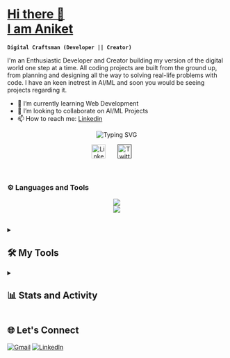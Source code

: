 <p>
  <a href="(https://github.com/Spiky5290">
    <h1>Hi there 👋 <br/> I am Aniket</h1>
  </a>
</p>

**`Digital Craftsman (Developer || Creator)`**

I'm an Enthusiastic Developer and Creator building my version of the digital world one step at a time. All coding projects are built from the ground up, from planning and designing all the way to solving real-life problems with code. I have an keen inetrest in AI/ML and soon you would be seeing projects regarding it. 

- 🌱 I’m currently learning Web Development
- 👯 I’m looking to collaborate on AI/ML Projects
- 📫 How to reach me: <a href = "https://www.linkedin.com/in/aniketsingh1111/">Linkedin</a>

<p align="center">
  <img
    alt="Typing SVG"
    src="https://readme-typing-svg.demolab.com?font=Fira+Code&duration=4000&pause=1000&color=F73B7B&center=true&vCenter=true&size=50&random=false&width=700&height=100&lines=Welcome;To+My+Page"
  />
</p>

<!-- Social icons section -->
<p align="center">
  <a href="https://www.linkedin.com/in/aniketsingh1111/"
    ><img
      width="32px"
      alt="LinkedIn"
      title="LinkedIn"
      src="https://i.imgur.com/yRpa1dQ.png"
  /></a>
  &#8287;&#8287;&#8287;&#8287;&#8287;
  <a href=""
    ><img
      width="32px"
      alt="Twitter"
      title="Twitter"
      src="https://i.imgur.com/AixJgnm.png"
  /></a>
  &#8287;&#8287;&#8287;&#8287;&#8287;
</p>

<br />

### ⚙️ Languages and Tools

<p align="center">
  <div>
    <!-- <h4>Languages:</h4><a href="https://skillicons.dev"><img src="https://skillicons.dev/icons?i=python,cpp,git,c,vscode,npm" /></a> -->
  </div>
<div align="center">
  <a href="https://skillicons.dev"><img src="https://skillicons.dev/icons?i=python,cpp,java,c,git,vscode,npm,mysql" />
  <br/>
  <img src="https://skillicons.dev/icons?i=html,css,javascript,react" /></div>
  </a></div>
</p>
<br />
<details>
<summary><h2>🛠️ My Tools</h2></summary>
<a href="https://github.com/search?q=user%3ADenverCoder1+language%3Ajavascript"><img alt="Node.js" src="https://img.shields.io/badge/Node.js-43853D.svg?logo=node.js&logoColor=white"></a>
<a href="https://github.com/search?q=user%3ADenverCoder1+language%3AtypeScript"><img alt="TypeScript" src="https://img.shields.io/badge/TypeScript-007ACC.svg?logo=typescript&logoColor=white"></a>
<a href="#"><img alt="Bootstrap" src="https://img.shields.io/badge/Bootstrap-7952B3.svg?logo=bootstrap&logoColor=white"></a>
<a href="#"><img alt="NumPy" src="https://img.shields.io/badge/Numpy-013243.svg?logo=numpy&logoColor=white"></a>
<a href="#"><img alt="Pandas" src="https://img.shields.io/badge/Pandas-150458.svg?logo=pandas&logoColor=white"></a>
<a href="#"><img alt="TensorFlow" src="https://img.shields.io/badge/TensorFlow-FF6F00.svg?logo=TensorFlow&logoColor=white"></a>
<a href="#"><img alt="MongoDB" src ="https://img.shields.io/badge/MongoDB-4ea94b.svg?logo=mongodb&logoColor=white"></a>
<a href="#"><img alt="Notion" src="https://img.shields.io/badge/Notion-010101.svg?logo=notion&logoColor=white"></a>
<a href="#"><img alt="Jupyter" src="https://img.shields.io/badge/Jupyter-F37626.svg?logo=Jupyter&logoColor=white"></a>
</details>


<details>
  <summary><h2>📊 Stats and Activity</h2></summary>
<div align="center flex-container"  style="display: flex">
  <div>
    <h3 align="left">🔥 Streak Stats</h3>
    <p>
      <a href="https://git.io/streak-stats"
        ><img
          src="https://streak-stats.demolab.com?user=Spiky5290&theme=dark&border_radius=10&background=45%2C2555EB39%2CEB54BB55&dates=B7B7B7"
          alt="GitHub Streak"
      /></a>
    </p>
  </div>
  <div>
    <h3 align="left">💻 GitHub Profile Stats</h3>
    <a href="https://github.com/Spiky5290/github-readme-stats">
      <img
        src="https://github-readme-stats.vercel.app/api?username=Spiky5290&show_icons=true&theme=synthwave"
      />
    </a>
  </div>
</div>
</details>

## 🌐 Let's Connect
[![Gmail](https://img.shields.io/badge/Mail%20Me-%23EA4335.svg?logo=gmail&logoColor=white)](mailto:aniketss1111@gmail.com)
[![LinkedIn](https://img.shields.io/badge/LinkedIn-%230077B5.svg?logo=linkedin&logoColor=white)](https://www.linkedin.com/in/aniketsingh1111/)

<!--
**Spiky5290/Spiky5290** is a ✨ _special_ ✨ repository because its `README.md` (this file) appears on your GitHub profile.

Here are some ideas to get you started:

- 🔭 I’m currently working on ...
- 🌱 I’m currently learning ...
- 👯 I’m looking to collaborate on ...
- 🤔 I’m looking for help with ...
- 💬 Ask me about ...
- 📫 How to reach me: ...
- 😄 Pronouns: ...
- ⚡ Fun fact: ...
-->



